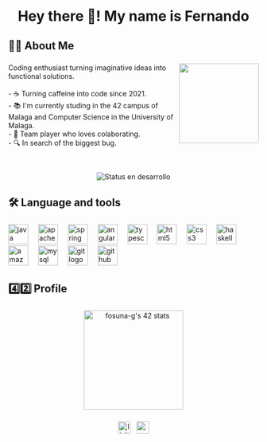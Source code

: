<h1 align="center">Hey there 👋! My name is Fernando</h1>

###
<h2 align="left">👩‍💻  About Me</h2>

<div>

<div>
  <img height="160" src="https://media3.giphy.com/media/qgQUggAC3Pfv687qPC/giphy.gif?cid=6c09b9529ajk4p9bu6win1q7bdfn08niyiecbai6jzlablhd&ep=v1_gifs_search&rid=giphy.gif&ct=g" align="right"> 
</div>

###

<p align="left">Coding enthusiast turning imaginative ideas into functional solutions.<br><br>- ☕ Turning caffeine into code since 2021.<br>- 📚 I'm currently studing in the 42 campus of Malaga and Computer Science in the University of Malaga.<br>- 🤝 Team player who loves colaborating.<br>- 🔍 In search of the biggest bug.</p>

</div>

<br>
<p align="center">
   <img src="https://img.shields.io/badge/STATUS-%20STUDING-blue" alt="Status en desarrollo">
</p>

###


<h2 align="left">🛠 Language and tools</h2>

###

<div align="left">
  <img src="https://cdn.jsdelivr.net/gh/devicons/devicon/icons/java/java-original.svg" height="40" alt="java logo"  />
  <img width="12" />
  <img src="https://cdn.jsdelivr.net/gh/devicons/devicon/icons/apache/apache-original.svg" height="40" alt="apache logo"  />
  <img width="12" />
  <img src="https://cdn.jsdelivr.net/gh/devicons/devicon/icons/spring/spring-original.svg" height="40" alt="spring logo"  />
  <img width="12" />
  <img src="https://cdn.jsdelivr.net/gh/devicons/devicon/icons/angularjs/angularjs-original.svg" height="40" alt="angularjs logo"  />
  <img width="12" />
  <img src="https://cdn.jsdelivr.net/gh/devicons/devicon/icons/typescript/typescript-original.svg" height="40" alt="typescript logo"  />
  <img width="12" />
  <img src="https://cdn.jsdelivr.net/gh/devicons/devicon/icons/html5/html5-original.svg" height="40" alt="html5 logo"  />
  <img width="12" />
  <img src="https://cdn.jsdelivr.net/gh/devicons/devicon/icons/css3/css3-original.svg" height="40" alt="css3 logo"  />
  <img width="12" />
  <img src="https://cdn.jsdelivr.net/gh/devicons/devicon/icons/haskell/haskell-original.svg" height="40" alt="haskell logo"  />
  <img width="12" />
  <img src="https://cdn.jsdelivr.net/gh/devicons/devicon/icons/amazonwebservices/amazonwebservices-line-wordmark.svg" height="40" alt="amazonwebservices logo"  />
  <img width="12" />
  <img src="https://cdn.jsdelivr.net/gh/devicons/devicon/icons/mysql/mysql-original.svg" height="40" alt="mysql logo"  />
  <img width="12" />
  <img src="https://cdn.jsdelivr.net/gh/devicons/devicon/icons/git/git-original.svg" height="40" alt="git logo"  />
  <img width="12" />
  <img src="https://cdn.jsdelivr.net/gh/devicons/devicon/icons/github/github-original.svg" height="40" alt="github logo"  />
</div>

## 4️⃣2️⃣ Profile

###

<div align="center">
  <img src="https://badge.mediaplus.ma/darkblue/fosuna-g?1337Badge=off&UM6P=off" height="200" alt="fosuna-g's 42 stats">
</div>

###

<div align="center">
  <img src="https://img.shields.io/static/v1?message=LinkedIn&logo=linkedin&label=&color=0077B5&logoColor=white&labelColor=&style=for-the-badge" height="25" alt="linkedin logo"  /> &nbsp;
  <img src="https://img.shields.io/static/v1?message=Gmail&logo=gmail&label=&color=D14836&logoColor=white&labelColor=&style=for-the-badge" height="25" alt="gmail logo"  />
</div>
